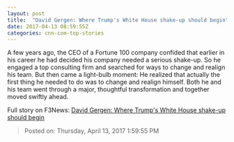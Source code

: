```yaml
---
layout: post
title:  "David Gergen: Where Trump's White House shake-up should begin"
date: 2017-04-13 08:59:55Z
categories: cnn-com-top-stories
---
```


A few years ago, the CEO of a Fortune 100 company confided that earlier in his career he had decided his company needed a serious shake-up. So he engaged a top consulting firm and searched for ways to change and realign his team. But then came a light-bulb moment: He realized that actually the first thing he needed to do was to change and realign himself. Both he and his team went through a major, thoughtful transformation and together moved swiftly ahead.


Full story on F3News: [David Gergen: Where Trump's White House shake-up should begin](http://www.f3nws.com/n/EXtvqH)

> Posted on: Thursday, April 13, 2017 1:59:55 PM
